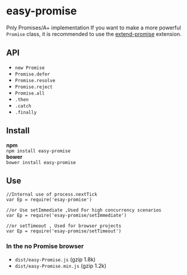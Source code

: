 # easy-promise
Pnly Promises/A+ implementation
If you want to make a more powerful `Promise` class, it is recommended to use the [extend-promise](https://github.com/cnwhy/extend-promise) extension.

## API
 - `new Promise`
 - `Promise.defer`
 - `Promise.resolve`
 - `Promise.reject`
 - `Promise.all`
 - `.then`
 - `.catch`
 - `.finally`

## Install
**npm**  
`npm install easy-promise`  
**bower**  
`bower install easy-promise`  

## Use
```
//Internal use of process.nextTick
var Ep = require('esay-promise')

//or Use setImmediate ,Used For high concurrency scenarios
var Ep = require('esay-promise/setImmediate')

//or setTimeout , Used for browser projects
var Ep = require('esay-promise/setTimeout')
```

### In the no Promise browser
 - `dist/easy-Promise.js` (gzip 1.8k)
 - `dist/easy-Promise.min.js` (gzip 1.2k)

